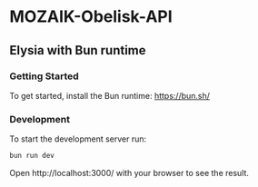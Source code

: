 # MOZAIK-Obelisk-API


## Elysia with Bun runtime

### Getting Started
To get started, install the Bun runtime: https://bun.sh/

### Development
To start the development server run:
```bash
bun run dev
```

Open http://localhost:3000/ with your browser to see the result.
